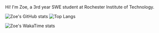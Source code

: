 Hi! I'm Zoe, a 3rd year SWE student at Rochester Institute of Technology.

![Zoe's GitHub stats](https://github-readme-stats.vercel.app/api?username=zizz-0&show_icons=true&hide=stars&bg_color=00000000&title_color=3fb1d4&text_color=70449c&hide_rank=true&ring_color=824db8&icon_color=3fb1d4&line_height=24)
![Top Langs](https://github-readme-stats.vercel.app/api/top-langs/?username=zizz-0&layout=compact&bg_color=00000000&title_color=3fb1d4&text_color=70449c&size_weight=0.5&count_weight=0.5)

![Zoe's WakaTime stats](https://github-readme-stats.vercel.app/api/wakatime?username=zizz0&title_color=3fb1d4&text_color=70449c&layout=compact&custom_title=Waka%20Time%20Stats%20Since%20Nov%2013,%202024&bg_color=00000000)
